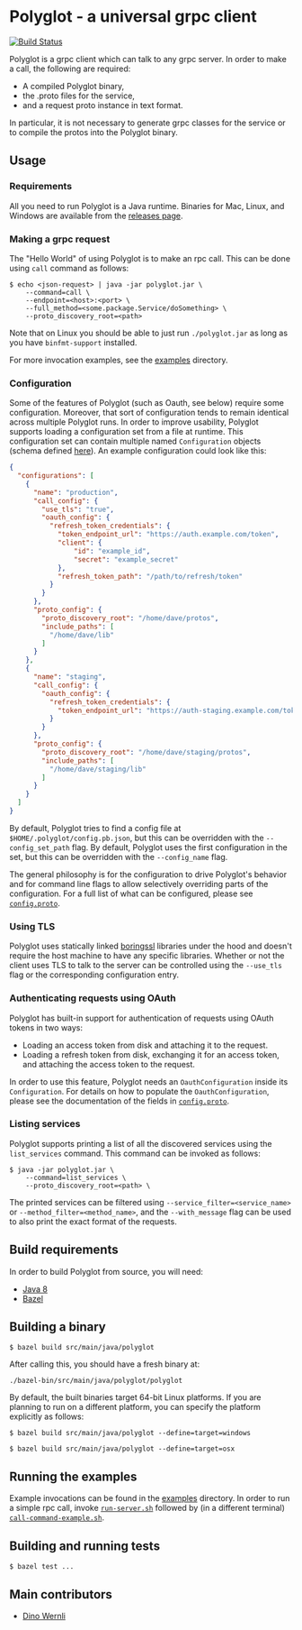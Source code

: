 # Polyglot - a universal grpc client

[![Build Status](https://travis-ci.org/grpc-ecosystem/polyglot.svg?branch=master)](https://travis-ci.org/grpc-ecosystem/polyglot)

Polyglot is a grpc client which can talk to any grpc server. In order to make a call, the following are required:
* A compiled Polyglot binary, 
* the .proto files for the service,
* and a request proto instance in text format.

In particular, it is not necessary to generate grpc classes for the service or to compile the protos into the Polyglot binary.

## Usage

### Requirements

All you need to run Polyglot is a Java runtime. Binaries for Mac, Linux, and Windows are available from the [releases page](https://github.com/dinowernli/polyglot/releases).

### Making a grpc request

The "Hello World" of using Polyglot is to make an rpc call. This can be done using `call` command as follows:

```
$ echo <json-request> | java -jar polyglot.jar \
    --command=call \
    --endpoint=<host>:<port> \
    --full_method=<some.package.Service/doSomething> \
    --proto_discovery_root=<path>
```

Note that on Linux you should be able to just run `./polyglot.jar` as long as you have `binfmt-support` installed.

For more invocation examples, see the [examples](https://github.com/grpc-ecosystem/polyglot/tree/master/src/tools/example) directory.

### Configuration

Some of the features of Polyglot (such as Oauth, see below) require some configuration. Moreover, that sort of configuration tends to remain identical across multiple Polyglot runs. In order to improve usability, Polyglot supports loading a configuration set from a file at runtime. This configuration set can contain multiple named `Configuration` objects (schema defined [here](https://github.com/dinowernli/polyglot/blob/master/src/main/proto/config.proto#L14)). An example configuration could look like this:

```json
{
  "configurations": [
    {
      "name": "production",
      "call_config": {
        "use_tls": "true",
        "oauth_config": {
          "refresh_token_credentials": {
            "token_endpoint_url": "https://auth.example.com/token",
            "client": {
                "id": "example_id",
                "secret": "example_secret"
            },
            "refresh_token_path": "/path/to/refresh/token"
          }
        }
      },
      "proto_config": {
        "proto_discovery_root": "/home/dave/protos",
        "include_paths": [
          "/home/dave/lib"
        ]
      }
    },
    {
      "name": "staging",
      "call_config": {
        "oauth_config": {
          "refresh_token_credentials": {
            "token_endpoint_url": "https://auth-staging.example.com/token"
          }
        }
      },
      "proto_config": {
        "proto_discovery_root": "/home/dave/staging/protos",
        "include_paths": [
          "/home/dave/staging/lib"
        ]
      }
    }
  ]
}
```

By default, Polyglot tries to find a config file at `$HOME/.polyglot/config.pb.json`, but this can be overridden with the `--config_set_path` flag. By default, Polyglot uses the first configuration in the set, but this can be overridden with the `--config_name` flag.

The general philosophy is for the configuration to drive Polyglot's behavior and for command line flags to allow selectively overriding parts of the configuration. For a full list of what can be configured, please see [`config.proto`](https://github.com/dinowernli/polyglot/blob/master/src/main/proto/config.proto#L14).

### Using TLS

Polyglot uses statically linked [boringssl](https://boringssl.googlesource.com/boringssl/) libraries under the hood and doesn't require the host machine to have any specific libraries. Whether or not the client uses TLS to talk to the server can be controlled using the `--use_tls` flag or the corresponding configuration entry.

### Authenticating requests using OAuth

Polyglot has built-in support for authentication of requests using OAuth tokens in two ways:
* Loading an access token from disk and attaching it to the request.
* Loading a refresh token from disk, exchanging it for an access token, and attaching the access token to the request.

In order to use this feature, Polyglot needs an `OauthConfiguration` inside its `Configuration`. For details on how to populate the `OauthConfiguration`, please see the documentation of the fields in [`config.proto`](https://github.com/dinowernli/polyglot/blob/master/src/main/proto/config.proto#L14).

### Listing services

Polyglot supports printing a list of all the discovered services using the `list_services` command. This command can be invoked as follows:

```
$ java -jar polyglot.jar \
    --command=list_services \
    --proto_discovery_root=<path> \
```

The printed services can be filtered using `--service_filter=<service_name>` or `--method_filter=<method_name>`, and the `--with_message` flag can be used to also print the exact format of the requests.

## Build requirements

In order to build Polyglot from source, you will need:

* [Java 8](https://www.oracle.com/downloads/index.html)
* [Bazel](http://bazel.io)

## Building a binary

`$ bazel build src/main/java/polyglot`

After calling this, you should have a fresh binary at:

`./bazel-bin/src/main/java/polyglot/polyglot`

By default, the built binaries target 64-bit Linux platforms. If you are planning to run on
a different platform, you can specify the platform explicitly as follows:

`$ bazel build src/main/java/polyglot --define=target=windows`

`$ bazel build src/main/java/polyglot --define=target=osx`

## Running the examples

Example invocations can be found in the [examples](https://github.com/grpc-ecosystem/polyglot/tree/master/src/tools/example) directory. In order to run a simple rpc call, invoke [`run-server.sh`](https://github.com/grpc-ecosystem/polyglot/tree/master/src/tools/example/run-server.sh) followed by (in a different terminal) [`call-command-example.sh`](https://github.com/grpc-ecosystem/polyglot/tree/master/src/tools/example/call-command-example.sh).

## Building and running tests

`$ bazel test ...`

## Main contributors

* [Dino Wernli](https://github.com/dinowernli)
